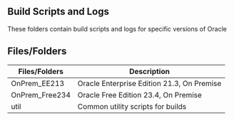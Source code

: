
## Build Scripts and Logs

These folders contain build scripts and logs for specific versions of Oracle

## Files/Folders

Files/Folders    | Description
-----------------|-------------
OnPrem_EE213     | Oracle Enterprise Edition 21.3, On Premise
OnPrem_Free234   | Oracle Free Edition 23.4, On Premise
util             | Common utility scripts for builds
